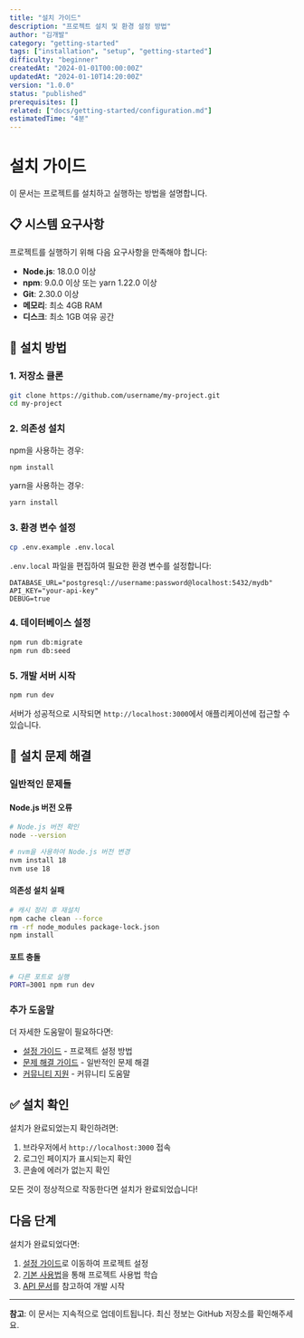 ```yaml
---
title: "설치 가이드"
description: "프로젝트 설치 및 환경 설정 방법"
author: "김개발"
category: "getting-started"
tags: ["installation", "setup", "getting-started"]
difficulty: "beginner"
createdAt: "2024-01-01T00:00:00Z"
updatedAt: "2024-01-10T14:20:00Z"
version: "1.0.0"
status: "published"
prerequisites: []
related: ["docs/getting-started/configuration.md"]
estimatedTime: "4분"
---
```


# 설치 가이드

이 문서는 프로젝트를 설치하고 실행하는 방법을 설명합니다.

## 📋 시스템 요구사항

프로젝트를 실행하기 위해 다음 요구사항을 만족해야 합니다:

- **Node.js**: 18.0.0 이상
- **npm**: 9.0.0 이상 또는 yarn 1.22.0 이상
- **Git**: 2.30.0 이상
- **메모리**: 최소 4GB RAM
- **디스크**: 최소 1GB 여유 공간

## 🚀 설치 방법

### 1. 저장소 클론

```bash
git clone https://github.com/username/my-project.git
cd my-project
```

### 2. 의존성 설치

npm을 사용하는 경우:
```bash
npm install
```

yarn을 사용하는 경우:
```bash
yarn install
```

### 3. 환경 변수 설정

```bash
cp .env.example .env.local
```

`.env.local` 파일을 편집하여 필요한 환경 변수를 설정합니다:

```env
DATABASE_URL="postgresql://username:password@localhost:5432/mydb"
API_KEY="your-api-key"
DEBUG=true
```

### 4. 데이터베이스 설정

```bash
npm run db:migrate
npm run db:seed
```

### 5. 개발 서버 시작

```bash
npm run dev
```

서버가 성공적으로 시작되면 `http://localhost:3000`에서 애플리케이션에 접근할 수 있습니다.

## 🔧 설치 문제 해결

### 일반적인 문제들

#### Node.js 버전 오류
```bash
# Node.js 버전 확인
node --version

# nvm을 사용하여 Node.js 버전 변경
nvm install 18
nvm use 18
```

#### 의존성 설치 실패
```bash
# 캐시 정리 후 재설치
npm cache clean --force
rm -rf node_modules package-lock.json
npm install
```

#### 포트 충돌
```bash
# 다른 포트로 실행
PORT=3001 npm run dev
```

### 추가 도움말

더 자세한 도움말이 필요하다면:

- [설정 가이드](docs/getting-started/configuration.md) - 프로젝트 설정 방법
- [문제 해결 가이드](docs/troubleshooting/common-issues.md) - 일반적인 문제 해결
- [커뮤니티 지원](https://github.com/username/my-project/discussions) - 커뮤니티 도움말

## ✅ 설치 확인

설치가 완료되었는지 확인하려면:

1. 브라우저에서 `http://localhost:3000` 접속
2. 로그인 페이지가 표시되는지 확인
3. 콘솔에 에러가 없는지 확인

모든 것이 정상적으로 작동한다면 설치가 완료되었습니다!

## 다음 단계

설치가 완료되었다면:

1. [설정 가이드](docs/getting-started/configuration.md)로 이동하여 프로젝트 설정
2. [기본 사용법](docs/tutorials/basic-usage.md)을 통해 프로젝트 사용법 학습
3. [API 문서](docs/api-reference/overview.md)를 참고하여 개발 시작

---

**참고**: 이 문서는 지속적으로 업데이트됩니다. 최신 정보는 GitHub 저장소를 확인해주세요.
